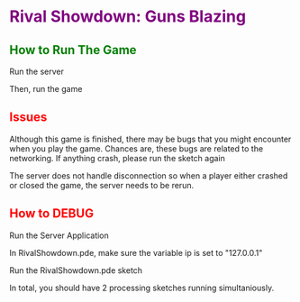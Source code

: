 # <span style="color: purple">Rival Showdown: Guns Blazing</span>

## <span style="color: green">How to Run The Game</span>

Run the server

Then, run the game

## <span style="color: red">Issues</span>

Although this game is finished, there may be bugs that you might encounter when you play the game. Chances are, these bugs are related to the networking. If anything crash, please run the sketch again



The server does not handle disconnection so when a player either crashed or closed the game, the server needs to be rerun.

## <span style="color: red">How to DEBUG</span>

Run the Server Application

In RivalShowdown.pde, make sure the variable ip is set to "127.0.0.1"

Run the RivalShowdown.pde sketch

In total, you should have 2 processing sketches running simultaniously.